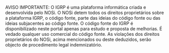 AVISO IMPORTANTE:
O IGRP é uma plataforma informática criada e desenvolvida pelo NOSi.
O NOSi detem todos os direitos proprietários sobre a plataforma IGRP, o código fonte, parte das ideias do código fonte ou das ideias subjacentes ao código fonte.
O código fonte do IGRP é disponibilizado neste portal apenas para estudo e proposta de melhorias.
É vedado qualquer uso comercial do código fonte.
As violações dos direitos proprietários do NOSi, acima mencionados ou deste deduzidos, serão objecto de procedimento legal indemnizatório.
